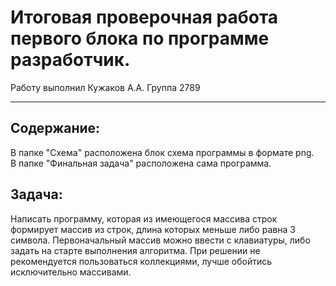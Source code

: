 # Итоговая проверочная работа первого блока по программе разработчик.  
Работу выполнил Кужаков А.А. Группа 2789  
___

## Содержание:  
В папке "Схема" расположена блок схема программы в формате png.  
В папке "Финальная задача" расположена сама программа.  

## Задача:  
Написать программу, которая из имеющегося массива строк формирует массив из строк, длина которых меньше либо равна 3 символа. Первоначальный массив можно ввести с клавиатуры, либо задать на старте выполнения алгоритма. При решении не рекомендуется пользоваться коллекциями, лучше обойтись исключительно массивами.